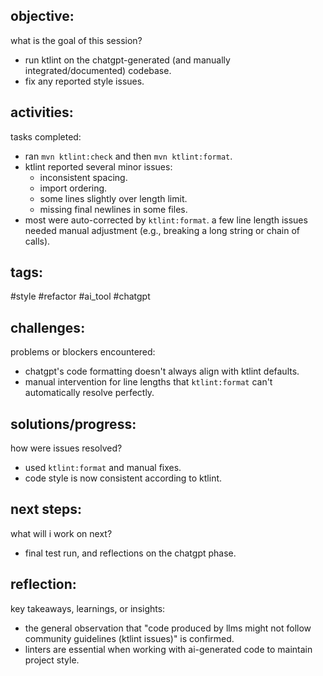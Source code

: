 ## objective:
what is the goal of this session?
- run ktlint on the chatgpt-generated (and manually integrated/documented) codebase.
- fix any reported style issues.

## activities:
tasks completed:
- ran `mvn ktlint:check` and then `mvn ktlint:format`.
- ktlint reported several minor issues:
    - inconsistent spacing.
    - import ordering.
    - some lines slightly over length limit.
    - missing final newlines in some files.
- most were auto-corrected by `ktlint:format`. a few line length issues needed manual adjustment (e.g., breaking a long string or chain of calls).

## tags:
 #style #refactor #ai_tool #chatgpt

## challenges:
problems or blockers encountered: 
- chatgpt's code formatting doesn't always align with ktlint defaults.
- manual intervention for line lengths that `ktlint:format` can't automatically resolve perfectly.

## solutions/progress:
how were issues resolved?
- used `ktlint:format` and manual fixes.
- code style is now consistent according to ktlint.

## next steps:
what will i work on next?
- final test run, and reflections on the chatgpt phase.

## reflection:
key takeaways, learnings, or insights:
- the general observation that "code produced by llms might not follow community guidelines (ktlint issues)" is confirmed.
- linters are essential when working with ai-generated code to maintain project style.
